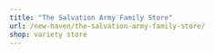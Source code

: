 ```yaml
---
title: "The Salvation Army Family Store"
url: /new-haven/the-salvation-army-family-store/
shop: variety store
---
```

